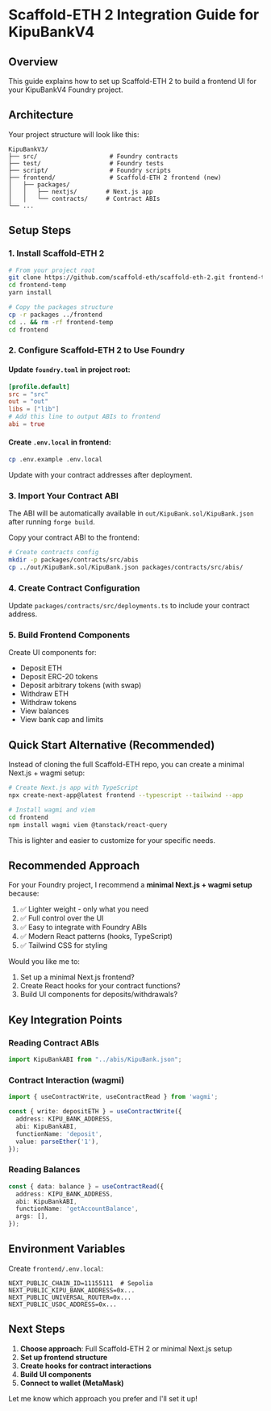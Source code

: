 # Scaffold-ETH 2 Integration Guide for KipuBankV4

## Overview

This guide explains how to set up Scaffold-ETH 2 to build a frontend UI for your KipuBankV4 Foundry project.

## Architecture

Your project structure will look like this:
```
KipuBankV3/
├── src/                    # Foundry contracts
├── test/                   # Foundry tests
├── script/                 # Foundry scripts
├── frontend/               # Scaffold-ETH 2 frontend (new)
│   ├── packages/
│   │   ├── nextjs/        # Next.js app
│   │   └── contracts/     # Contract ABIs
└── ...
```

## Setup Steps

### 1. Install Scaffold-ETH 2

```bash
# From your project root
git clone https://github.com/scaffold-eth/scaffold-eth-2.git frontend-temp
cd frontend-temp
yarn install

# Copy the packages structure
cp -r packages ../frontend
cd .. && rm -rf frontend-temp
cd frontend
```

### 2. Configure Scaffold-ETH 2 to Use Foundry

#### Update `foundry.toml` in project root:
```toml
[profile.default]
src = "src"
out = "out"
libs = ["lib"]
# Add this line to output ABIs to frontend
abi = true
```

#### Create `.env.local` in frontend:
```bash
cp .env.example .env.local
```

Update with your contract addresses after deployment.

### 3. Import Your Contract ABI

The ABI will be automatically available in `out/KipuBank.sol/KipuBank.json` after running `forge build`.

Copy your contract ABI to the frontend:
```bash
# Create contracts config
mkdir -p packages/contracts/src/abis
cp ../out/KipuBank.sol/KipuBank.json packages/contracts/src/abis/
```

### 4. Create Contract Configuration

Update `packages/contracts/src/deployments.ts` to include your contract address.

### 5. Build Frontend Components

Create UI components for:
- Deposit ETH
- Deposit ERC-20 tokens
- Deposit arbitrary tokens (with swap)
- Withdraw ETH
- Withdraw tokens
- View balances
- View bank cap and limits

## Quick Start Alternative (Recommended)

Instead of cloning the full Scaffold-ETH repo, you can create a minimal Next.js + wagmi setup:

```bash
# Create Next.js app with TypeScript
npx create-next-app@latest frontend --typescript --tailwind --app

# Install wagmi and viem
cd frontend
npm install wagmi viem @tanstack/react-query
```

This is lighter and easier to customize for your specific needs.

## Recommended Approach

For your Foundry project, I recommend a **minimal Next.js + wagmi setup** because:

1. ✅ Lighter weight - only what you need
2. ✅ Full control over the UI
3. ✅ Easy to integrate with Foundry ABIs
4. ✅ Modern React patterns (hooks, TypeScript)
5. ✅ Tailwind CSS for styling

Would you like me to:
1. Set up a minimal Next.js frontend?
2. Create React hooks for your contract functions?
3. Build UI components for deposits/withdrawals?

## Key Integration Points

### Reading Contract ABIs
```typescript
import KipuBankABI from "../abis/KipuBank.json";
```

### Contract Interaction (wagmi)
```typescript
import { useContractWrite, useContractRead } from 'wagmi';

const { write: depositETH } = useContractWrite({
  address: KIPU_BANK_ADDRESS,
  abi: KipuBankABI,
  functionName: 'deposit',
  value: parseEther('1'),
});
```

### Reading Balances
```typescript
const { data: balance } = useContractRead({
  address: KIPU_BANK_ADDRESS,
  abi: KipuBankABI,
  functionName: 'getAccountBalance',
  args: [],
});
```

## Environment Variables

Create `frontend/.env.local`:
```
NEXT_PUBLIC_CHAIN_ID=11155111  # Sepolia
NEXT_PUBLIC_KIPU_BANK_ADDRESS=0x...
NEXT_PUBLIC_UNIVERSAL_ROUTER=0x...
NEXT_PUBLIC_USDC_ADDRESS=0x...
```

## Next Steps

1. **Choose approach**: Full Scaffold-ETH 2 or minimal Next.js setup
2. **Set up frontend structure**
3. **Create hooks for contract interactions**
4. **Build UI components**
5. **Connect to wallet (MetaMask)**

Let me know which approach you prefer and I'll set it up!

